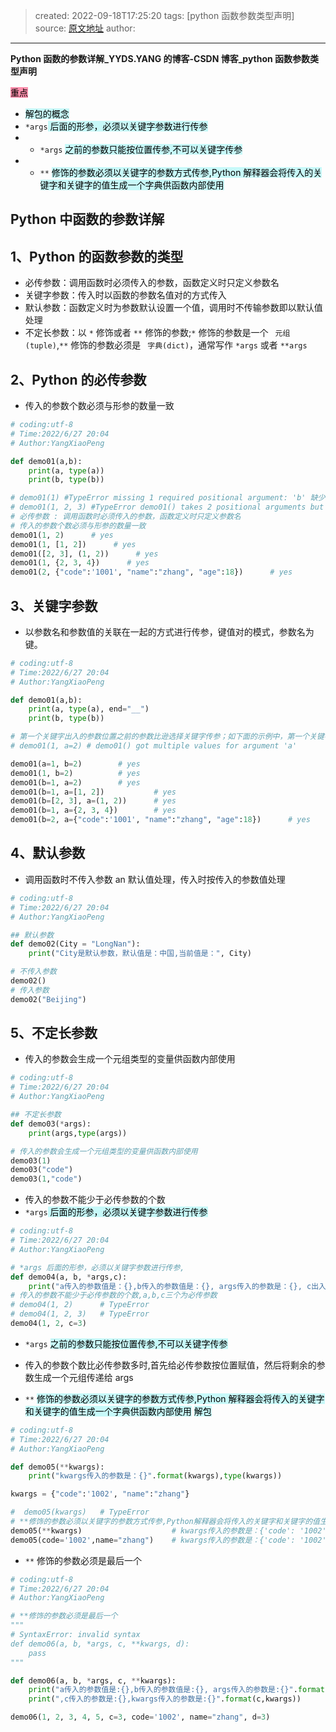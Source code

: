 > created: 2022-09-18T17:25:20
> tags: [python 函数参数类型声明]
> source: [原文地址](https://blog.csdn.net/qq_38861232/article/details/125492277)
> author:

---

**Python 函数的参数详解_YYDS.YANG 的博客-CSDN 博客_python 函数参数类型声明**

<mark style="background: #FF5582A6;">重点</mark>
- <mark style="background: #ABF7F7A6;">解包的概念</mark>
- `*args`<mark style="background: #ABF7F7A6;"> 后面的形参，必须以关键字参数进行传参</mark>
- - `*args` <mark style="background: #ABF7F7A6;">之前的参数只能按位置传参,不可以关键字传参</mark>
- - `**` <mark style="background: #ABF7F7A6;">修饰的参数必须以关键字的参数方式传参,Python 解释器会将传入的关键字和关键字的值生成一个字典供函数内部使用</mark>

## Python 中函数的参数详解

## 1、Python 的函数参数的类型

- 必传参数：调用函数时必须传入的参数，函数定义时只定义参数名
- 关键字参数：传入时以函数的参数名值对的方式传入
- 默认参数：函数定义时为参数默认设置一个值，调用时不传输参数即以默认值处理
- 不定长参数：以 `*` 修饰或者 `**` 修饰的参数;`*` 修饰的参数是一个 ` 元组(tuple)`,`**` 修饰的参数必须是 ` 字典(dict)`，通常写作 `*args` 或者 `**args`

## 2、Python 的必传参数

- 传入的参数个数必须与形参的数量一致

```python
# coding:utf-8
# Time:2022/6/27 20:04
# Author:YangXiaoPeng

def demo01(a,b):
    print(a, type(a))
    print(b, type(b))

# demo01(1) #TypeError missing 1 required positional argument: 'b' 缺少一个未知的参数，demo01必须传2个参数
# demo01(1, 2, 3) #TypeError demo01() takes 2 positional arguments but 3 were given, demo01函数有2个位置参数，但是接收到了3个；
# 必传参数 : 调用函数时必须传入的参数，函数定义时只定义参数名
# 传入的参数个数必须与形参的数量一致
demo01(1, 2)      # yes
demo01(1, [1, 2])      # yes
demo01([2, 3], (1, 2))      # yes
demo01(1, {2, 3, 4})      # yes
demo01(2, {"code":'1001', "name":"zhang", "age":18})      # yes

```

## 3、关键字参数

- 以参数名和参数值的关联在一起的方式进行传参，键值对的模式，参数名为键。

```python
# coding:utf-8
# Time:2022/6/27 20:04
# Author:YangXiaoPeng

def demo01(a,b):
    print(a, type(a), end="__")
    print(b, type(b))

# 第一个关键字出入的参数位置之前的参数比逊选择关键字传参；如下面的示例中，第一个关键字传参的变量是a，a在函数定义的第二个位置,那么第二个位置之前的参数都必须以关键字传参的形式传参。
# demo01(1, a=2) # demo01() got multiple values for argument 'a'

demo01(a=1, b=2)        # yes
demo01(1, b=2)          # yes
demo01(b=1, a=2)        # yes
demo01(b=1, a=[1, 2])           # yes
demo01(b=[2, 3], a=(1, 2))      # yes
demo01(b=1, a={2, 3, 4})        # yes
demo01(b=2, a={"code":'1001', "name":"zhang", "age":18})      # yes
```

## 4、默认参数

- 调用函数时不传入参数 an 默认值处理，传入时按传入的参数值处理

```python
# coding:utf-8
# Time:2022/6/27 20:04
# Author:YangXiaoPeng

## 默认参数
def demo02(City = "LongNan"):
    print("City是默认参数，默认值是：中国,当前值是：", City)

# 不传入参数
demo02()
# 传入参数
demo02("Beijing")
```

## 5、不定长参数

- 传入的参数会生成一个元组类型的变量供函数内部使用

```python
# coding:utf-8
# Time:2022/6/27 20:04
# Author:YangXiaoPeng

## 不定长参数
def demo03(*args):
    print(args,type(args))

# 传入的参数会生成一个元组类型的变量供函数内部使用
demo03(1)
demo03("code")
demo03(1,"code")
```

- 传入的参数不能少于必传参数的个数
- `*args`<mark style="background: #ABF7F7A6;"> 后面的形参，必须以关键字参数进行传参</mark>

```python
# coding:utf-8
# Time:2022/6/27 20:04
# Author:YangXiaoPeng

# *args 后面的形参，必须以关键字参数进行传参,
def demo04(a, b, *args,c):
    print("a传入的参数值是：{},b传入的参数值是：{}, args传入的参数是：{}, c出入的参数是:{}".format(a, b, args,c))
# 传入的参数不能少于必传参数的个数,a,b,c三个为必传参数
# demo04(1, 2)      # TypeError
# demo04(1, 2, 3)   # TypeError
demo04(1, 2, c=3)
```

- `*args` <mark style="background: #ABF7F7A6;">之前的参数只能按位置传参,不可以关键字传参</mark>
- 传入的参数个数比必传参数多时,首先给必传参数按位置赋值，然后将剩余的参数生成一个元组传递给 args

- `**` <mark style="background: #ABF7F7A6;">修饰的参数必须以关键字的参数方式传参,Python 解释器会将传入的关键字和关键字的值生成一个字典供函数内部使用</mark>
<mark style="background: #ABF7F7A6;">解包</mark>

```python
# coding:utf-8
# Time:2022/6/27 20:04
# Author:YangXiaoPeng

def demo05(**kwargs):
    print("kwargs传入的参数是：{}".format(kwargs),type(kwargs))

kwargs = {"code":'1002', "name":"zhang"}

#  demo05(kwargs)   # TypeError
# **修饰的参数必须以关键字的参数方式传参,Python解释器会将传入的关键字和关键字的值生成一个字典供函数内部使用
demo05(**kwargs)                    # kwargs传入的参数是：{'code': '1002', 'name': 'zhang'} <class 'dict'>
demo05(code='1002',name="zhang")    # kwargs传入的参数是：{'code': '1002', 'name': 'zhang'} <class 'dict'>

```

- `**` 修饰的参数必须是最后一个

```python
# coding:utf-8
# Time:2022/6/27 20:04
# Author:YangXiaoPeng

# **修饰的参数必须是最后一个
"""
# SyntaxError: invalid syntax
def demo06(a, b, *args, c, **kwargs, d):
    pass
"""

def demo06(a, b, *args, c, **kwargs):
    print("a传入的参数值是:{},b传入的参数值是:{}, args传入的参数是:{}".format(a, b, args),end='')
    print(",c传入的参数是:{},kwargs传入的参数是:{}".format(c,kwargs))

demo06(1, 2, 3, 4, 5, c=3, code='1002', name="zhang", d=3)
```

